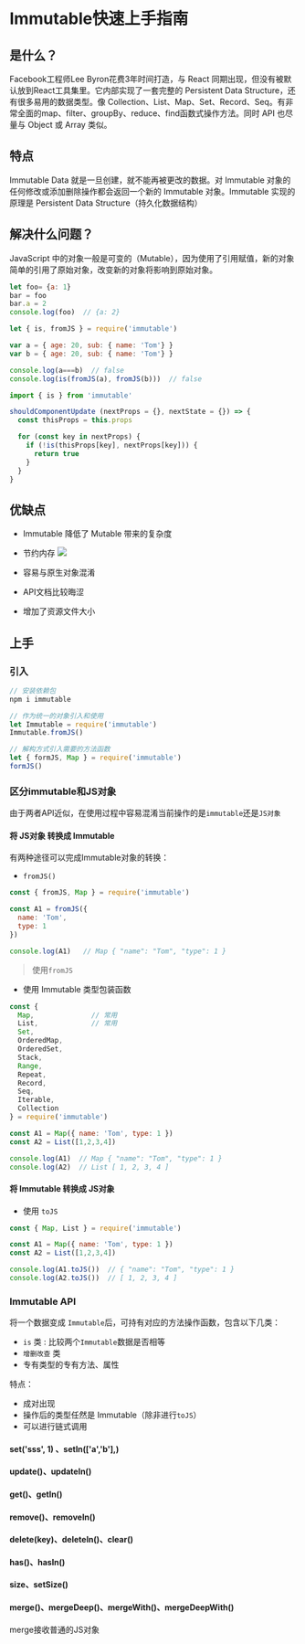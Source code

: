 # Immutable快速上手指南

## 是什么？

Facebook工程师Lee Byron花费3年时间打造，与 React 同期出现，但没有被默认放到React工具集里。它内部实现了一套完整的 Persistent Data Structure，还有很多易用的数据类型。像 Collection、List、Map、Set、Record、Seq。有非常全面的map、filter、groupBy、reduce、find函数式操作方法。同时 API 也尽量与 Object 或 Array 类似。

## 特点

Immutable Data 就是一旦创建，就不能再被更改的数据。对 Immutable 对象的任何修改或添加删除操作都会返回一个新的 Immutable 对象。Immutable 实现的原理是 Persistent Data Structure（持久化数据结构）

## 解决什么问题？

JavaScript 中的对象一般是可变的（Mutable），因为使用了引用赋值，新的对象简单的引用了原始对象，改变新的对象将影响到原始对象。

```js
let foo= {a: 1}
bar = foo
bar.a = 2
console.log(foo)  // {a: 2}
```

```js
let { is, fromJS } = require('immutable')

var a = { age: 20, sub: { name: 'Tom'} }
var b = { age: 20, sub: { name: 'Tom'} }

console.log(a===b)  // false
console.log(is(fromJS(a), fromJS(b)))  // false
```

```js
import { is } from 'immutable'

shouldComponentUpdate (nextProps = {}, nextState = {}) => {
  const thisProps = this.props

  for (const key in nextProps) {
    if (!is(thisProps[key], nextProps[key])) {
      return true
    }
  }
}
```

## 优缺点

* Immutable 降低了 Mutable 带来的复杂度
* 节约内存
![](https://ws2.sinaimg.cn/large/006tNbRwly1fwtr9pqxw7j310e0gqqbm.jpg)

* 容易与原生对象混淆
* API文档比较晦涩
* 增加了资源文件大小

## 上手

### 引入

```js
// 安装依赖包
npm i immutable

// 作为统一的对象引入和使用
let Immutable = require('immutable')
Immutable.fromJS()

// 解构方式引入需要的方法函数
let { formJS, Map } = require('immutable')
formJS()
```

### 区分immutable和JS对象

由于两者API近似，在使用过程中容易混淆当前操作的是`immutable`还是`JS对象`

#### 将 JS对象 转换成 Immutable

有两种途径可以完成Immutable对象的转换：

* `fromJS()`

```js
const { fromJS, Map } = require('immutable')

const A1 = fromJS({
  name: 'Tom',
  type: 1
})

console.log(A1)   // Map { "name": "Tom", "type": 1 }
```

> 使用`fromJS`

* 使用 Immutable 类型包装函数

```js
const {
  Map,              // 常用
  List,             // 常用
  Set,
  OrderedMap,
  OrderedSet,
  Stack,
  Range,
  Repeat,
  Record,
  Seq,
  Iterable,
  Collection
} = require('immutable')

const A1 = Map({ name: 'Tom', type: 1 })
const A2 = List([1,2,3,4])

console.log(A1)  // Map { "name": "Tom", "type": 1 }
console.log(A2)  // List [ 1, 2, 3, 4 ]
```

#### 将 Immutable 转换成 JS对象

* 使用 `toJS`

```js
const { Map, List } = require('immutable')

const A1 = Map({ name: 'Tom', type: 1 })
const A2 = List([1,2,3,4])

console.log(A1.toJS())  // { "name": "Tom", "type": 1 }
console.log(A2.toJS())  // [ 1, 2, 3, 4 ]
```

### Immutable API

将一个数据变成 `Immutable`后，可持有对应的方法操作函数，包含以下几类：

* `is` 类 : 比较两个`Immutable`数据是否相等
* `增删改查` 类
* 专有类型的专有方法、属性

特点：

* 成对出现
* 操作后的类型任然是 Immutable（除非进行`toJS`）
* 可以进行链式调用

#### set('sss', 1) 、setIn(['a','b'],)

#### update()、updateIn()

#### get()、getIn()

#### remove()、removeIn()

#### delete(key)、deleteIn()、clear()

#### has()、hasIn()

#### size、setSize()

#### merge()、mergeDeep()、mergeWith()、mergeDeepWith()

merge接收普通的JS对象
